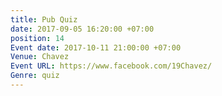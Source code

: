 ```yaml
---
title: Pub Quiz
date: 2017-09-05 16:20:00 +07:00
position: 14
Event date: 2017-10-11 21:00:00 +07:00
Venue: Chavez
Event URL: https://www.facebook.com/19Chavez/
Genre: quiz
---
```


